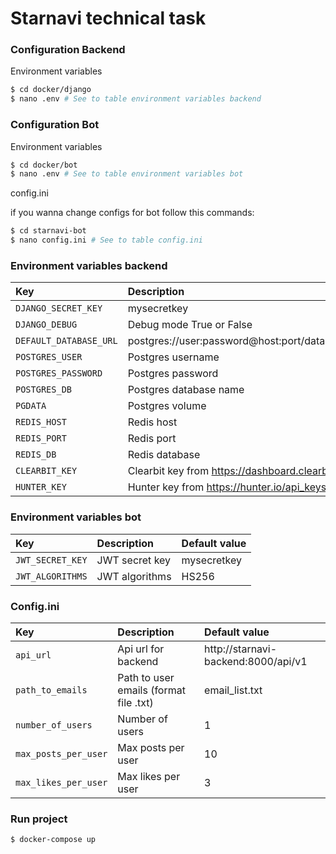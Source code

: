 # Starnavi technical task


### Configuration Backend

Environment variables

```.sh
$ cd docker/django
$ nano .env # See to table environment variables backend
```

### Configuration Bot

Environment variables

```.sh
$ cd docker/bot
$ nano .env # See to table environment variables bot
```

config.ini

if you wanna change configs for bot follow this commands:

```.sh
$ cd starnavi-bot
$ nano config.ini # See to table config.ini
```

### Environment variables backend

| Key    | Description   |    Default value  |
| :---         |     :---      |          :--- |
| `DJANGO_SECRET_KEY`  | mysecretkey  | secret-key              |
| `DJANGO_DEBUG`  | Debug mode True or False  | True              |
| `DEFAULT_DATABASE_URL`  | postgres://user:password@host:port/database_name | postgres://postgres:postgres@db:5432/starnavi |
| `POSTGRES_USER`  | Postgres username |   postgres   |
| `POSTGRES_PASSWORD`  | Postgres password |  postgres    |
| `POSTGRES_DB`  | Postgres database name | starnavi |
| `PGDATA`  | Postgres volume | /var/lib/postgresql/data |
| `REDIS_HOST`  | Redis host | redis |
| `REDIS_PORT`  | Redis port | 6379 |
| `REDIS_DB`  | Redis database | 0 |
| `CLEARBIT_KEY`  | Clearbit key from https://dashboard.clearbit.com/api | |
| `HUNTER_KEY`  | Hunter key from https://hunter.io/api_keys |  |

### Environment variables bot

| Key    | Description   |    Default value  |
| :---         |     :---      |          :--- |
| `JWT_SECRET_KEY`  | JWT secret key | mysecretkey              |
| `JWT_ALGORITHMS`  | JWT algorithms  | HS256              |


### Config.ini


| Key    | Description   |    Default value  |
| :---         |     :---      |          :--- |
| `api_url`  | Api url for backend | http://starnavi-backend:8000/api/v1 |   
| `path_to_emails`  | Path to user emails (format file .txt)  | email_list.txt |
| `number_of_users`  | Number of users | 1 |
| `max_posts_per_user`  | Max posts per user | 10 |
| `max_likes_per_user`  | Max likes per user | 3 |
    

### Run project

```.bash
$ docker-compose up
```
